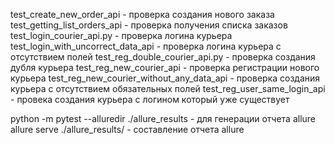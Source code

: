 test_create_new_order_api - проверка создания нового заказа
test_getting_list_orders_api - проверка получения списка заказов
test_login_courier_api.py - проверка логина курьера
test_login_with_uncorrect_data_api - проверка логина курьера с отсутствием полей
test_reg_double_courier_api.py - проверка создания дубля курьера
test_reg_new_courier_api - проверка регистрации нового курьера
test_reg_new_courier_without_any_data_api - проверка создания курьера с отсутствием обязательных полей
test_reg_user_same_login_api - провека создания курьера с логином который уже существует

python -m pytest  --alluredir ./allure_results - для генерации отчета allure
allure serve ./allure_results/ - составление отчета allure

